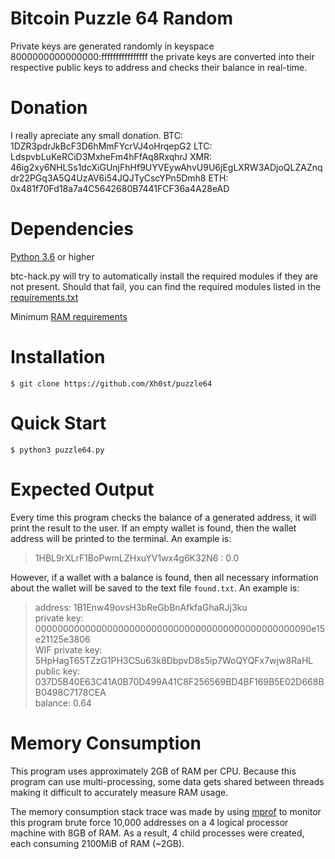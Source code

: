 # Bitcoin Puzzle 64 Random

Private keys are generated randomly in keyspace 8000000000000000:ffffffffffffffff the private keys are converted into their respective public keys to address and checks their balance in real-time.

# Donation

I really apreciate any small donation. 
BTC: 1DZR3pdrJkBcF3D6hMmFYcrVJ4oHrqepG2
LTC: LdspvbLuKeRCiD3MxheFm4hFfAq8RxqhrJ
XMR: 46ig2xy6NHLSs1dcXiGUnjFhHf9UYVEywAhvU9U6jEgLXRW3ADjoQLZAZnqdr22PGq3A5Q4UzAV6i54JQJTyCscYPn5Dmh8
ETH: 0x481f70Fd18a7a4C5642680B7441FCF36a4A28eAD

# Dependencies

<a href="https://www.python.org/downloads/">Python 3.6</a> or higher

btc-hack.py will try to automatically install the required modules if they are not present. Should that fail, you can find the required modules listed in the <a href="/requirements.txt">requirements.txt<a/>
  
Minimum <a href="#memory-consumption">RAM requirements</a>

# Installation

```
$ git clone https://github.com/Xh0st/puzzle64
```

# Quick Start

```
$ python3 puzzle64.py
```

# Expected Output

Every time this program checks the balance of a generated address, it will print the result to the user. If an empty wallet is found, then the wallet address will be printed to the terminal. An example is:

>1HBL9rXLrF1BoPwmLZHxuYV1wx4g6K32N6 : 0.0

However, if a wallet with a balance is found, then all necessary information about the wallet will be saved to the text file `found.txt`. An example is:

>address: 1B1Enw49ovsH3bReGbBnAfkfaGhaRJj3ku<br/>
>private key: 00000000000000000000000000000000000000000000000090e15e21125e3806<br/>
>WIF private key: 5HpHagT65TZzG1PH3CSu63k8DbpvD8s5ip7WoQYQFx7wjw8RaHL<br/>
>public key: 037D5B40E63C41A0B70D499A41C8F256569BD4BF169B5E02D668BB0498C7178CEA<br/>
>balance: 0.64<br/>

# Memory Consumption

This program uses approximately 2GB of RAM per CPU. Because this program can use multi-processing, some data gets shared between threads making it difficult to accurately measure RAM usage.

The memory consumption stack trace was made by using <a href="https://pypi.org/project/memory-profiler/">mprof</a> to monitor this program brute force 10,000 addresses on a 4 logical processor machine with 8GB of RAM. As a result, 4 child processes were created, each consuming 2100MiB of RAM (~2GB).

